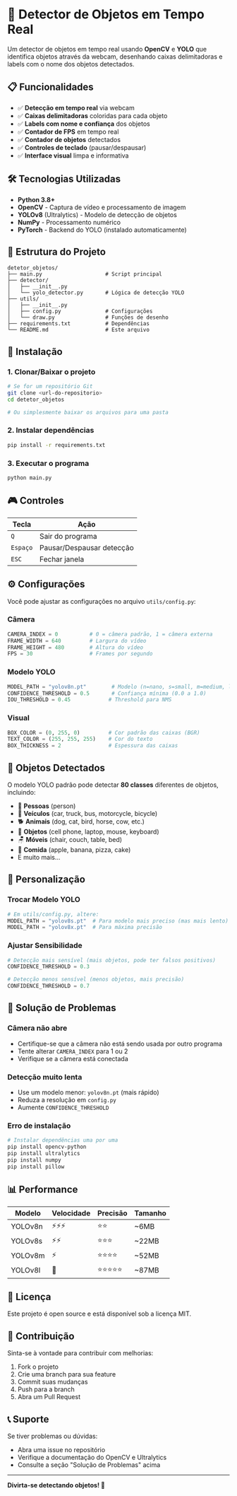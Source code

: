# 🎯 Detector de Objetos em Tempo Real

Um detector de objetos em tempo real usando **OpenCV** e **YOLO** que identifica objetos através da webcam, desenhando caixas delimitadoras e labels com o nome dos objetos detectados.

## 📋 Funcionalidades

- ✅ **Detecção em tempo real** via webcam
- ✅ **Caixas delimitadoras** coloridas para cada objeto
- ✅ **Labels com nome e confiança** dos objetos
- ✅ **Contador de FPS** em tempo real
- ✅ **Contador de objetos** detectados
- ✅ **Controles de teclado** (pausar/despausar)
- ✅ **Interface visual** limpa e informativa

## 🛠️ Tecnologias Utilizadas

- **Python 3.8+**
- **OpenCV** - Captura de vídeo e processamento de imagem
- **YOLOv8** (Ultralytics) - Modelo de detecção de objetos
- **NumPy** - Processamento numérico
- **PyTorch** - Backend do YOLO (instalado automaticamente)

## 📁 Estrutura do Projeto

```
detetor_objetos/
├── main.py                    # Script principal
├── detector/
│   ├── __init__.py
│   └── yolo_detector.py       # Lógica de detecção YOLO
├── utils/
│   ├── __init__.py
│   ├── config.py              # Configurações
│   └── draw.py                # Funções de desenho
├── requirements.txt           # Dependências
└── README.md                  # Este arquivo
```

## 🚀 Instalação

### 1. Clonar/Baixar o projeto
```bash
# Se for um repositório Git
git clone <url-do-repositorio>
cd detetor_objetos

# Ou simplesmente baixar os arquivos para uma pasta
```

### 2. Instalar dependências
```bash
pip install -r requirements.txt
```

### 3. Executar o programa
```bash
python main.py
```

## 🎮 Controles

| Tecla | Ação |
|-------|------|
| `Q` | Sair do programa |
| `Espaço` | Pausar/Despausar detecção |
| `ESC` | Fechar janela |

## ⚙️ Configurações

Você pode ajustar as configurações no arquivo `utils/config.py`:

### Câmera
```python
CAMERA_INDEX = 0          # 0 = câmera padrão, 1 = câmera externa
FRAME_WIDTH = 640         # Largura do vídeo
FRAME_HEIGHT = 480        # Altura do vídeo
FPS = 30                  # Frames por segundo
```

### Modelo YOLO
```python
MODEL_PATH = "yolov8n.pt"        # Modelo (n=nano, s=small, m=medium, l=large, x=extra)
CONFIDENCE_THRESHOLD = 0.5       # Confiança mínima (0.0 a 1.0)
IOU_THRESHOLD = 0.45            # Threshold para NMS
```

### Visual
```python
BOX_COLOR = (0, 255, 0)         # Cor padrão das caixas (BGR)
TEXT_COLOR = (255, 255, 255)    # Cor do texto
BOX_THICKNESS = 2               # Espessura das caixas
```

## 🎯 Objetos Detectados

O modelo YOLO padrão pode detectar **80 classes** diferentes de objetos, incluindo:

- 👤 **Pessoas** (person)
- 🚗 **Veículos** (car, truck, bus, motorcycle, bicycle)
- 🐕 **Animais** (dog, cat, bird, horse, cow, etc.)
- 📱 **Objetos** (cell phone, laptop, mouse, keyboard)
- 🪑 **Móveis** (chair, couch, table, bed)
- 🍎 **Comida** (apple, banana, pizza, cake)
- E muito mais...

## 🔧 Personalização

### Trocar Modelo YOLO
```python
# Em utils/config.py, altere:
MODEL_PATH = "yolov8s.pt"  # Para modelo mais preciso (mas mais lento)
MODEL_PATH = "yolov8x.pt"  # Para máxima precisão
```

### Ajustar Sensibilidade
```python
# Detecção mais sensível (mais objetos, pode ter falsos positivos)
CONFIDENCE_THRESHOLD = 0.3

# Detecção menos sensível (menos objetos, mais precisão)
CONFIDENCE_THRESHOLD = 0.7
```

## 🐛 Solução de Problemas

### Câmera não abre
- Certifique-se que a câmera não está sendo usada por outro programa
- Tente alterar `CAMERA_INDEX` para 1 ou 2
- Verifique se a câmera está conectada

### Detecção muito lenta
- Use um modelo menor: `yolov8n.pt` (mais rápido)
- Reduza a resolução em `config.py`
- Aumente `CONFIDENCE_THRESHOLD`

### Erro de instalação
```bash
# Instalar dependências uma por uma
pip install opencv-python
pip install ultralytics
pip install numpy
pip install pillow
```

## 📊 Performance

| Modelo | Velocidade | Precisão | Tamanho |
|--------|------------|----------|---------|
| YOLOv8n | ⚡⚡⚡ | ⭐⭐ | ~6MB |
| YOLOv8s | ⚡⚡ | ⭐⭐⭐ | ~22MB |
| YOLOv8m | ⚡ | ⭐⭐⭐⭐ | ~52MB |
| YOLOv8l | 🐌 | ⭐⭐⭐⭐⭐ | ~87MB |

## 📝 Licença

Este projeto é open source e está disponível sob a licença MIT.

## 🤝 Contribuição

Sinta-se à vontade para contribuir com melhorias:

1. Fork o projeto
2. Crie uma branch para sua feature
3. Commit suas mudanças
4. Push para a branch
5. Abra um Pull Request

## 📞 Suporte

Se tiver problemas ou dúvidas:
- Abra uma issue no repositório
- Verifique a documentação do OpenCV e Ultralytics
- Consulte a seção "Solução de Problemas" acima

---

**Divirta-se detectando objetos! 🎉** 